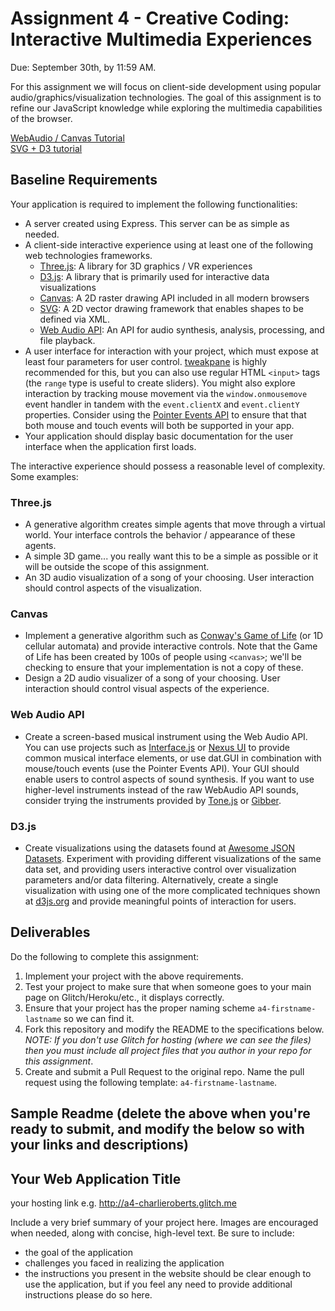 Assignment 4 - Creative Coding: Interactive Multimedia Experiences
===

Due: September 30th, by 11:59 AM.

For this assignment we will focus on client-side development using popular audio/graphics/visualization technologies. The goal of this assignment is to refine our JavaScript knowledge while exploring the multimedia capabilities of the browser.

[WebAudio / Canvas Tutorial](https://github.com/cs-4241-2024/cs4241-2024.github.io/blob/main/using.webaudio_and_canvas.md)  
[SVG + D3 tutorial](https://github.com/cs-4241-2023/cs-4241-2023.github.io/blob/main/using.svg_and_d3.md)  

Baseline Requirements
---

Your application is required to implement the following functionalities:

- A server created using Express. This server can be as simple as needed.
- A client-side interactive experience using at least one of the following web technologies frameworks.
  - [Three.js](https://threejs.org/): A library for 3D graphics / VR experiences
  - [D3.js](https://d3js.org): A library that is primarily used for interactive data visualizations
  - [Canvas](https://developer.mozilla.org/en-US/docs/Web/API/Canvas_API): A 2D raster drawing API included in all modern browsers
  - [SVG](https://developer.mozilla.org/en-US/docs/Web/API/Canvas_API): A 2D vector drawing framework that enables shapes to be defined via XML.
  - [Web Audio API](https://developer.mozilla.org/en-US/docs/Web/API/Web_Audio_API): An API for audio synthesis, analysis, processing, and file playback.
- A user interface for interaction with your project, which must expose at least four parameters for user control. [tweakpane](https://cocopon.github.io/tweakpane/) is highly recommended for this, but you can also use regular HTML `<input>` tags (the `range` type is useful to create sliders). You might also explore interaction by tracking mouse movement via the `window.onmousemove` event handler in tandem with the `event.clientX` and `event.clientY` properties. Consider using the [Pointer Events API](https://developer.mozilla.org/en-US/docs/Web/API/Pointer_events) to ensure that that both mouse and touch events will both be supported in your app.
- Your application should display basic documentation for the user interface when the application first loads.

The interactive experience should possess a reasonable level of complexity. Some examples:
### Three.js
- A generative algorithm creates simple agents that move through a virtual world. Your interface controls the behavior / appearance of these agents.
- A simple 3D game... you really want this to be a simple as possible or it will be outside the scope of this assignment.
- An 3D audio visualization of a song of your choosing. User interaction should control aspects of the visualization. 
### Canvas
- Implement a generative algorithm such as [Conway's Game of Life](https://bitstorm.org/gameoflife/) (or 1D cellular automata) and provide interactive controls. Note that the Game of Life has been created by 100s of people using `<canvas>`; we'll be checking to ensure that your implementation is not a copy of these.
- Design a 2D audio visualizer of a song of your choosing. User interaction should control visual aspects of the experience. 
### Web Audio API
- Create a screen-based musical instrument using the Web Audio API. You can use projects such as [Interface.js](http://charlie-roberts.com/interface/) or [Nexus UI](https://nexus-js.github.io/ui/api/#Piano) to provide common musical interface elements, or use dat.GUI in combination with mouse/touch events (use the Pointer Events API). Your GUI should enable users to control aspects of sound synthesis. If you want to use higher-level instruments instead of the raw WebAudio API sounds, consider trying the instruments provided by [Tone.js]() or [Gibber](https://github.com/charlieroberts/gibber.audio.lib).
### D3.js
- Create visualizations using the datasets found at [Awesome JSON Datasets](https://github.com/jdorfman/Awesome-JSON-Datasets). Experiment with providing different visualizations of the same data set, and providing users interactive control over visualization parameters and/or data filtering. Alternatively, create a single visualization with using one of the more complicated techniques shown at [d3js.org](d3js.org) and provide meaningful points of interaction for users.

Deliverables
---

Do the following to complete this assignment:

1. Implement your project with the above requirements.
3. Test your project to make sure that when someone goes to your main page on Glitch/Heroku/etc., it displays correctly.
4. Ensure that your project has the proper naming scheme `a4-firstname-lastname` so we can find it.
5. Fork this repository and modify the README to the specifications below. *NOTE: If you don't use Glitch for hosting (where we can see the files) then you must include all project files that you author in your repo for this assignment*.
6. Create and submit a Pull Request to the original repo. Name the pull request using the following template: `a4-firstname-lastname`.

Sample Readme (delete the above when you're ready to submit, and modify the below so with your links and descriptions)
---

## Your Web Application Title

your hosting link e.g. http://a4-charlieroberts.glitch.me

Include a very brief summary of your project here. Images are encouraged when needed, along with concise, high-level text. Be sure to include:

- the goal of the application
- challenges you faced in realizing the application
- the instructions you present in the website should be clear enough to use the application, but if you feel any need to provide additional instructions please do so here.

